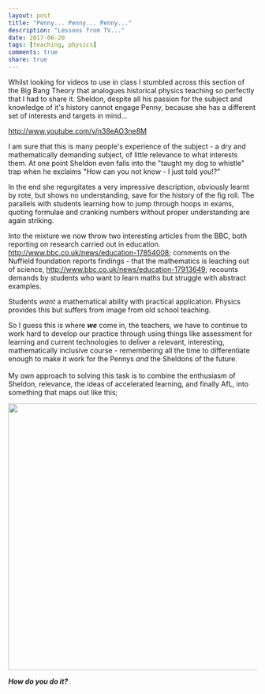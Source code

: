 ```yaml
---
layout: post
title: "Penny... Penny... Penny..."
description: "Lessons from TV..."
date: 2017-06-20
tags: [teaching, physics]
comments: true
share: true
---
```




Whilst looking for videos to use in class I stumbled across this section of the Big Bang Theory that analogues historical physics teaching so perfectly that I had to share it. Sheldon, despite all his passion for the subject and knowledge of it's history cannot engage Penny, because she has a different set of interests and targets in mind...

<http://www.youtube.com/v/n38eAO3ne8M>


I am sure that this is many people's experience of the subject - a dry and mathematically demanding subject, of little relevance to what interests them. At one point Sheldon even falls into the "taught my dog to whistle" trap when he exclaims "How can you not know - I just told you!?"

In the end she regurgitates a very impressive description, obviously learnt by rote, but shows no understanding, save for the history of the fig roll. The parallels with students learning how to jump through hoops in exams, quoting formulae and cranking numbers without proper understanding are again striking.

Into the mixture we now throw two interesting articles from the BBC, both reporting on research carried out in education. <http://www.bbc.co.uk/news/education-17854008>; comments on the Nuffield foundation reports findings - that the mathematics is leaching out of science,
<http://www.bbc.co.uk/news/education-17913649>; recounts demands by students who want to learn maths but struggle with abstract examples.

Students <i>want</i> a mathematical ability with practical application. Physics provides this but suffers from image from old school teaching.

So I guess this is where <i style="font-weight: bold;">we</i>&nbsp;come in, the teachers, we have to continue to work hard to develop our practice through using things like assessment for learning and current technologies to deliver a&nbsp;relevant, interesting, mathematically inclusive course - remembering all the time to differentiate enough to make it work for the Pennys <i>and </i>the Sheldons of the future.<br />
<br />
My own approach to solving this task is to combine the&nbsp;enthusiasm of Sheldon, relevance, the ideas of accelerated learning, and finally AfL, into something that maps out like this;<br />

<img border="0" src="http://www.lucidchart.com/publicSegments/view/4fa524b0-5bb0-45c0-84ae-08370af02e2f/image.png" height="540" width="640" />

<b><i>How do you do it?</i></b>

